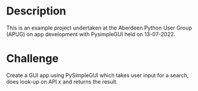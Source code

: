 # Description
This is an example project undertaken at the Aberdeen Python User Group (APUG) on app development with PysimpleGUI held on 13-07-2022.

# Challenge
Create a GUI app using PySimpleGUI which takes user input for a search, does look-up on API x and returns the result.
